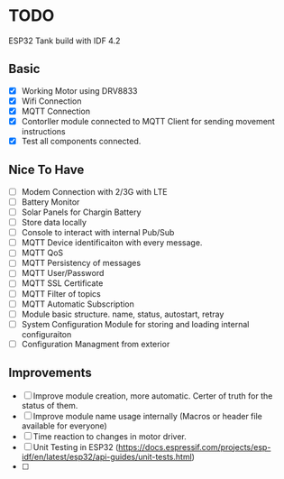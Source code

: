 # TODO

ESP32 Tank build with IDF 4.2 

## Basic
- [x] Working Motor using DRV8833
- [X] Wifi Connection
- [X] MQTT Connection
- [X] Contorller module connected to MQTT Client for sending movement instructions
- [X] Test all components connected.

## Nice To Have

- [ ] Modem Connection with 2/3G with LTE
- [ ] Battery Monitor
- [ ] Solar Panels for Chargin Battery
- [ ] Store data locally
- [ ] Console to interact with internal Pub/Sub
- [ ] MQTT Device identificaiton with every message.
- [ ] MQTT QoS 
- [ ] MQTT Persistency of messages
- [ ] MQTT User/Password
- [ ] MQTT SSL Certificate
- [ ] MQTT Filter of topics
- [ ] MQTT Automatic Subscription
- [ ] Module basic structure. name, status, autostart, retray  
- [ ] System Configuration Module for storing and loading internal configuraiton
- [ ] Configuration Managment from exterior

## Improvements 
- [ ] Improve module creation, more automatic. Certer of truth for the status of them.
- [ ] Improve module name usage internally (Macros or header file available for everyone)
- [ ] Time reaction to changes in motor driver.
- [ ] Unit Testing in ESP32 (https://docs.espressif.com/projects/esp-idf/en/latest/esp32/api-guides/unit-tests.html)
- [ ] 

